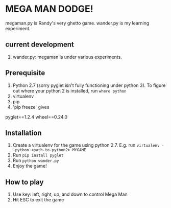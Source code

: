# MEGA MAN DODGE!
megaman.py is Randy's very ghetto game.
wander.py is my learning experiment.

## current development
1. wander.py: megaman is under various experiments.

## Prerequisite
1.  Python 2.7 (sorry pyglet isn't fully functioning under python 3). To figure out where your python 2 is installed, run `where python`
2.  virtualenv
3.  pip
4.  'pip freeze' gives

pyglet==1.2.4
wheel==0.24.0

## Installation
1.  Create a virtualenv for the game using python 2.7. E.g. run `virtualenv --python <path-to-python2> MYGAME`
2.  Run `pip install pyglet`
3.  Run `python wander.py`
4.  Enjoy the game!

## How to play
1.  Use key: left, right, up, and down to control Mega Man
2.  Hit ESC to exit the game
